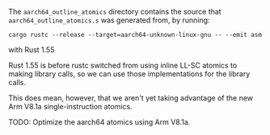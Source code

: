 The `aarch64_outline_atomics` directory contains the source that
`aarch64_outline_atomics.s` was generated from, by running:

```
cargo rustc --release --target=aarch64-unknown-linux-gnu -- --emit asm
```

with Rust 1.55

Rust 1.55 is before rustc switched from using inline LL-SC atomics to making
library calls, so we can use those implementations for the library calls.

This does mean, however, that we aren't yet taking advantage of the new
Arm V8.1a single-instruction atomics.

TODO: Optimize the aarch64 atomics using Arm V8.1a.

